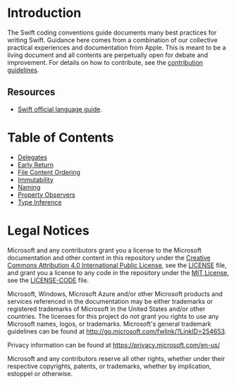 # Introduction

The Swift coding conventions guide documents many best practices for writing Swift. Guidance here comes from a combination of our collective practical experiences and documentation from Apple. This is meant to be a living document and all contents are perpetually open for debate and improvement. For details on how to contribute, see the [contribution guidelines](CONTRIBUTING.md).

## Resources 

- [Swift official language guide](https://docs.swift.org/swift-book/LanguageGuide/TheBasics.html).

# Table of Contents

* [Delegates](Delegates.md)
* [Early Return](EarlyReturn.md)
* [File Content Ordering](FileContentOrdering.md)
* [Immutability](Immutability.md)
* [Naming](Naming.md)
* [Property Observers](PropertyObservers.md)
* [Type Inference](TypeInference.md)

# Legal Notices

Microsoft and any contributors grant you a license to the Microsoft documentation and other content
in this repository under the [Creative Commons Attribution 4.0 International Public License](https://creativecommons.org/licenses/by/4.0/legalcode),
see the [LICENSE](LICENSE) file, and grant you a license to any code in the repository under the [MIT License](https://opensource.org/licenses/MIT), see the
[LICENSE-CODE](LICENSE-CODE) file.

Microsoft, Windows, Microsoft Azure and/or other Microsoft products and services referenced in the documentation
may be either trademarks or registered trademarks of Microsoft in the United States and/or other countries.
The licenses for this project do not grant you rights to use any Microsoft names, logos, or trademarks.
Microsoft's general trademark guidelines can be found at http://go.microsoft.com/fwlink/?LinkID=254653.

Privacy information can be found at https://privacy.microsoft.com/en-us/

Microsoft and any contributors reserve all other rights, whether under their respective copyrights, patents,
or trademarks, whether by implication, estoppel or otherwise.
